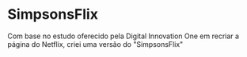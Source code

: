 # SimpsonsFlix
Com base no estudo oferecido pela Digital Innovation One em recriar a página do Netflix, criei uma versão do "SimpsonsFlix"
